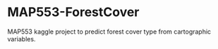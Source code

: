 # MAP553-ForestCover

MAP553 kaggle project to predict forest cover type from cartographic variables.
